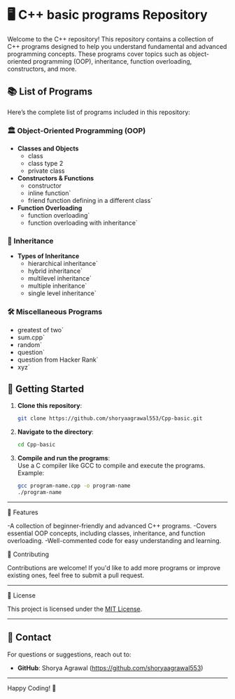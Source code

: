 # 🖥️ C++ basic programs Repository

Welcome to the C++ repository! This repository contains a collection of C++ programs designed to help you understand fundamental and advanced programming concepts. These programs cover topics such as object-oriented programming (OOP), inheritance, function overloading, constructors, and more.

## 📚 List of Programs

Here’s the complete list of programs included in this repository:

### 🏛️ Object-Oriented Programming (OOP)
- **Classes and Objects**
  - class
  - class type 2
  - private class
- **Constructors & Functions**
  - constructor
  - inline function`
  - friend function defining in a different class`
- **Function Overloading**
  - function overloading`
  - function overloading with inheritance`

### 🔗 Inheritance
- **Types of Inheritance**
  - hierarchical inheritance`
  - hybrid inheritance`
  - multilevel inheritance`
  - multiple inheritance`
  - single level inheritance`

### 🛠️ Miscellaneous Programs
- greatest of two`
- sum.cpp`
- random`
- question`
- question from Hacker Rank`
- xyz`

## 🚀 Getting Started

1. **Clone this repository**:  
   ```bash
   git clone https://github.com/shoryaagrawal553/Cpp-basic.git
   ```
2. **Navigate to the directory**:  
   ```bash
   cd Cpp-basic
   ```
3. **Compile and run the programs**:  
   Use a C compiler like GCC to compile and execute the programs. Example:  
   ```bash
   gcc program-name.cpp -o program-name
   ./program-name
   ```

---

🌟 Features

-A collection of beginner-friendly and advanced C++ programs.
-Covers essential OOP concepts, including classes, inheritance, and function overloading.
-Well-commented code for easy understanding and learning.

🤝 Contributing  

Contributions are welcome! If you'd like to add more programs or improve existing ones, feel free to submit a pull request.  

---

📜 License  

This project is licensed under the [MIT License](LICENSE).  

---

## 📧 Contact  

For questions or suggestions, reach out to:  
- **GitHub**: Shorya Agrawal (https://github.com/shoryaagrawal553)  

---

Happy Coding! 🎉  

